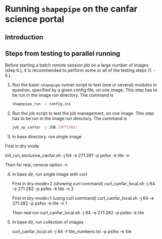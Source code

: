 # Running `shapepipe` on the canfar science portal

## Introduction

## Steps from testing to parallel running

Before starting a batch remote session job on a large number of images (step 6.),
it is recommended to perform some or all of the testing steps (1. - 5.).


1. Run the basic `shapepipe` runner script to test (one or several) modules in question, specified by a given config file, on one image.
   This step has to be run in the image run directory. The command is
   ```bash
   shapepipe_run -c config.ini
   ```

2. Run the job script to test the job management, on one image.
   This step has to be run in the image run directory. The command is
   ```bash
   job_sp_canfar -j JOB [OPTIONS]
   ```

5. In base directory, run single image

  First in dry mode

  init_run_exclusive_canfar.sh -j 64 -e 271.281 -p psfex -k tile -n

  Then for real, remove option -n

4. In base dir, run single image with curl

    First in dry-mode=2 (showing curl command)
    curl_canfar_local.sh -j 64 -e 271.282 -p psfex -k tile -n 2

    First in dry-mode=1 (using curl command)
    curl_canfar_local.sh -j 64 -e 271.282 -p psfex -k tile -n 1

    Then real run
    curl_canfar_local.sh -j 64 -e 271.282 -p psfex -k tile

5. In base dir, run collection of images

    curl_canfar_local.sh -j 64 -f tile_numbers.txt -p psfex -k tile
